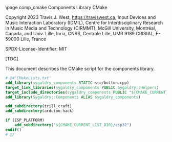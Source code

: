 \page comp_cmake Components Library CMake

Copyright 2023 Travis J. West, https://traviswest.ca, Input Devices and Music
Interaction Laboratory (IDMIL), Centre for Interdisciplinary Research in Music
Media and Technology (CIRMMT), McGill University, Montréal, Canada, and Univ.
Lille, Inria, CNRS, Centrale Lille, UMR 9189 CRIStAL, F-59000 Lille, France

SPDX-License-Identifier: MIT

[TOC]

This document describes the CMake script for the components library.

```cmake
# @#'CMakeLists.txt'
add_library(sygaldry_components STATIC src/button.cpp)
target_link_libraries(sygaldry_components PUBLIC Sygaldry::Helpers)
target_include_directories(sygaldry_components PUBLIC "${CMAKE_CURRENT_LIST_DIR}")
add_library(Sygaldry::Components ALIAS sygaldry_components)

add_subdirectory(trill_craft)
add_subdirectory(arduino-hack)

if (ESP_PLATFORM)
    add_subdirectory("${CMAKE_CURRENT_LIST_DIR}/esp32")
endif()
# @/
```
